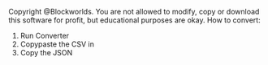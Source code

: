 Copyright @Blockworlds. You are not allowed to modify, copy or download this software for profit, but educational purposes are okay.
How to convert:
1. Run Converter
2. Copypaste the CSV in
3. Copy the JSON
